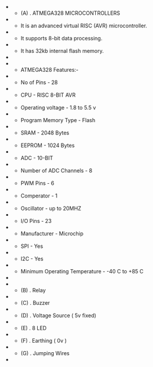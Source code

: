 + * (A) . ATMEGA328 MICROCONTROLLERS
+   * It is an advanced virtual RISC (AVR) microcontroller.
+   * It supports 8-bit data processing.
+   * It has 32kb internal flash memory.
+  
+   *  ATMEGA328 Features:-
+   * No of Pins - 28
+   * CPU - RISC 8-BIT AVR
+   * Operating voltage - 1.8 to 5.5 v
+   * Program Memory Type - Flash
+   * SRAM - 2048 Bytes
+   * EEPROM - 1024 Bytes
+   * ADC - 10-BIT
+   * Number of ADC Channels - 8
+   * PWM Pins - 6
+   * Comperator - 1
+   * Oscillator - up to 20MHZ
+   * I/O Pins - 23
+   * Manufacturer - Microchip
+   * SPI - Yes
+   * I2C - Yes
+   * Minimum Operating Temperature - -40 C to +85 C

+
+ * (B) . Relay
+ *  (C) . Buzzer
+ *  (D) . Voltage Source ( 5v fixed)
+ *  (E) . 8 LED  
+ *  (F) . Earthing ( 0v )  
+ *  (G) . Jumping Wires
+     

